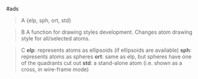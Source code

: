 #ads

>A {elp, sph, ort, std}

>B A function for drawing styles development. Changes atom drawing style for all/selected atoms.

>C **elp**: represents atoms as ellipsoids (if ellipsoids are available)
**sph**: represents atoms as spheres
**ort**: same as elp, but spheres have one of the quadrants cut out
**std**: a stand-alone atom (i.e. shown as a cross, in wire-frame mode)
